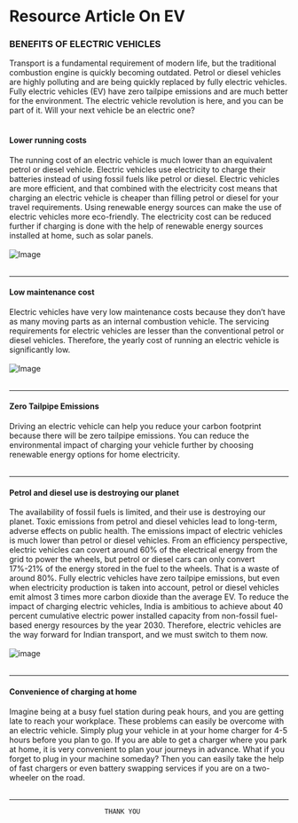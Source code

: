 # Resource Article On EV  

### **BENEFITS OF ELECTRIC VEHICLES**
Transport is a fundamental requirement of modern life, but the traditional combustion engine is quickly becoming outdated. Petrol or diesel vehicles are highly polluting and are being quickly replaced by fully electric vehicles. Fully electric vehicles (EV) have zero tailpipe emissions and are much better for the environment. The electric vehicle revolution is here, and you can be part of it. Will your next vehicle be an electric one?<br><br>
#### **Lower running costs**

The running cost of an electric vehicle is much lower than an equivalent petrol or diesel vehicle. Electric vehicles use electricity to charge their batteries instead of using fossil fuels like petrol or diesel. Electric vehicles are more efficient, and that combined with the electricity cost means that charging an electric vehicle is cheaper than filling petrol or diesel for your travel requirements. Using renewable energy sources can make the use of electric vehicles more eco-friendly. The electricity cost can be reduced further if charging is done with the help of renewable energy sources installed at home, such as solar panels.<br><br>
![Image](https://e-amrit.niti.gov.in/assets/admin/dist/img/new-fronend-img/economical.jpg)<br><br>
***

#### **Low maintenance cost**

Electric vehicles have very low maintenance costs because they don’t have as many moving parts as an internal combustion vehicle. The servicing requirements for electric vehicles are lesser than the conventional petrol or diesel vehicles. Therefore, the yearly cost of running an electric vehicle is significantly low.<br><br>
![Image](https://e-amrit.niti.gov.in/assets/admin/dist/img/new-fronend-img/low-maintenance.jpg)<br><br>
***
#### **Zero Tailpipe Emissions**

Driving an electric vehicle can help you reduce your carbon footprint because there will be zero tailpipe emissions. You can reduce the environmental impact of charging your vehicle further by choosing renewable energy options for home electricity.<br><br>
***

#### **Petrol and diesel use is destroying our planet**

The availability of fossil fuels is limited, and their use is destroying our planet. Toxic emissions from petrol and diesel vehicles lead to long-term, adverse effects on public health. The emissions impact of electric vehicles is much lower than petrol or diesel vehicles. From an efficiency perspective, electric vehicles can covert around 60% of the electrical energy from the grid to power the wheels, but petrol or diesel cars can only convert 17%-21% of the energy stored in the fuel to the wheels. That is a waste of around 80%. Fully electric vehicles have zero tailpipe emissions, but even when electricity production is taken into account, petrol or diesel vehicles emit almost 3 times more carbon dioxide than the average EV. To reduce the impact of charging electric vehicles, India is ambitious to achieve about 40 percent cumulative electric power installed capacity from non-fossil fuel-based energy resources by the year 2030. Therefore, electric vehicles are the way forward for Indian transport, and we must switch to them now.<br><br>
![image](https://e-amrit.niti.gov.in/assets/admin/dist/img/new-fronend-img/Petrol-and-diesel.jpg)<br><br>
***
#### **Convenience of charging at home**

Imagine being at a busy fuel station during peak hours, and you are getting late to reach your workplace. These problems can easily be overcome with an electric vehicle. Simply plug your vehicle in at your home charger for 4-5 hours before you plan to go. If you are able to get a charger where you park at home, it is very convenient to plan your journeys in advance. What if you forget to plug in your machine someday? Then you can easily take the help of fast chargers or even battery swapping services if you are on a two-wheeler on the road.<br><br>
***
                            THANK YOU
